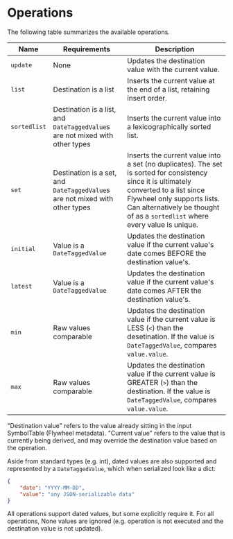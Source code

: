 # Operations

The following table summarizes the available operations.

| Name | Requirements | Description |
| - | - | - |
| `update` | None | Updates the destination value with the current value. |
| `list` | Destination is a list | Inserts the current value at the end of a list, retaining insert order. |
| `sortedlist` | Destination is a list, and `DateTaggedValue`s are not mixed with other types | Inserts the current value into a lexicographically sorted list. |
| `set` | Destination is a set, and `DateTaggedValue`s are not mixed with other types | Inserts the current value into a set (no duplicates). The set is sorted for consistency since it is ultimately converted to a list since Flywheel only supports lists. Can alternatively be thought of as a `sortedlist` where every value is unique. |
| `initial` | Value is a `DateTaggedValue` | Updates the destination value if the current value's date comes BEFORE the destination value's. |
| `latest` | Value is a `DateTaggedValue` | Updates the destination value if the current value's date comes AFTER the destination value's. |
| `min` | Raw values comparable | Updates the destination value if the current value is LESS (`<`) than the desetination. If the value is `DateTaggedValue`, compares `value.value`. |
| `max` | Raw values comparable | Updates the destination value if the current value is GREATER (`>`) than the destination. If the value is `DateTaggedValue`, compares `value.value`. |

"Destination value" refers to the value already sitting in the input SymbolTable (Flywheel metadata). "Current value" refers to the value that is currently being derived, and may override the destination value based on the operation.

Aside from standard types (e.g. int), dated values are also supported and represented by a `DateTaggedValue`, which when serialized look like a dict:

```json
{
	"date": "YYYY-MM-DD",
	"value": "any JSON-serializable data"
}
```

All operations support dated values, but some explicitly require it. For all operations, None values are ignored (e.g. operation is not executed and the destination value is not updated).
